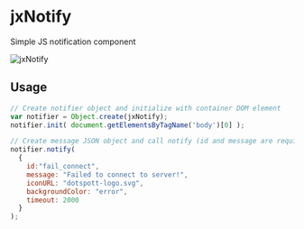 # jxNotify

Simple JS notification component

![jxNotify](http://semisignal.com/uploaded_images/jx-notify-preview.gif)

## Usage

```js
// Create notifier object and initialize with container DOM element
var notifier = Object.create(jxNotify);
notifier.init( document.getElementsByTagName('body')[0] ); 

// Create message JSON object and call notify (id and message are required)
notifier.notify(
  {
    id:"fail_connect",
    message: "Failed to connect to server!",
    iconURL: "dotspott-logo.svg",
    backgroundColor: "error",
    timeout: 2000
  }
);

```
